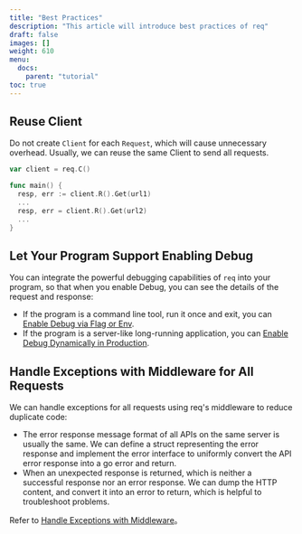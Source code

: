 ```yaml
---
title: "Best Practices"
description: "This article will introduce best practices of req"
draft: false
images: []
weight: 610
menu:
  docs:
    parent: "tutorial"
toc: true
---
```


## Reuse Client

Do not create `Client` for each `Request`, which will cause unnecessary overhead. Usually, we can reuse the same Client to send all requests.

```go
var client = req.C()

func main() {
  resp, err := client.R().Get(url1)
  ...
  resp, err = client.R().Get(url2)
  ...
}
```

## Let Your Program Support Enabling Debug

You can integrate the powerful debugging capabilities of `req` into your program, so that when you enable Debug, you can see the details of the request and response:
* If the program is a command line tool, run it once and exit, you can [Enable Debug via Flag or Env](../../examples/enable-debug-via-flag-or-env/).
* If the program is a server-like long-running application, you can [Enable Debug Dynamically in Production](../../examples/enable-debug-dynamically-in-production/).

## Handle Exceptions with Middleware for All Requests

We can handle exceptions for all requests using req's middleware to reduce duplicate code:
* The error response message format of all APIs on the same server is usually the same. We can define a struct representing the error response and implement the error interface to uniformly convert the API error response into a go error and return.
* When an unexpected response is returned, which is neither a successful response nor an error response. We can dump the HTTP content, and convert it into an error to return, which is helpful to troubleshoot problems.

Refer to [Handle Exceptions with Middleware](../../examples/handle-exceptions-with-middleware/)。
